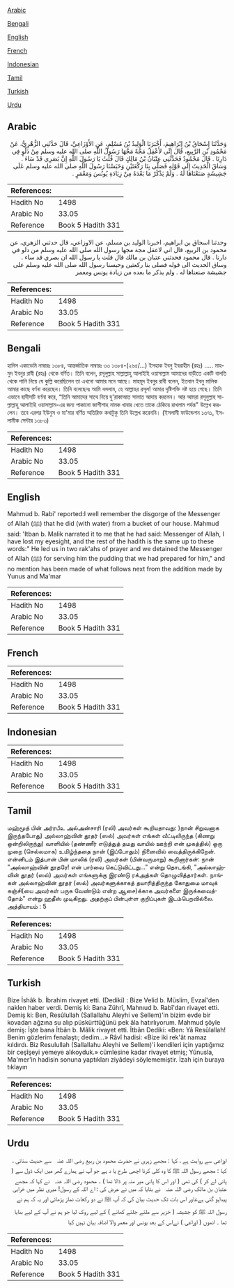 [Arabic](#arabic)

[Bengali](#bengali)

[English](#english)

[French](#french)

[Indonesian](#indonesian)

[Tamil](#tamil)

[Turkish](#turkish)

[Urdu](#urdu)

## Arabic


<div dir="rtl" lang="ar" style={{fontSize:'larger',backgroundColor:'#f8f9fa',padding:20}}>
وَحَدَّثَنَا إِسْحَاقُ بْنُ إِبْرَاهِيمَ، أَخْبَرَنَا الْوَلِيدُ بْنُ مُسْلِمٍ، عَنِ الأَوْزَاعِيِّ، قَالَ حَدَّثَنِي الزُّهْرِيُّ، عَنْ مَحْمُودِ بْنِ الرَّبِيعِ، قَالَ إِنِّي لأَعْقِلُ مَجَّةً مَجَّهَا رَسُولُ اللَّهِ صلى الله عليه وسلم مِنْ دَلْوٍ فِي دَارِنَا ‏.‏ قَالَ مَحْمُودٌ فَحَدَّثَنِي عِتْبَانُ بْنُ مَالِكٍ قَالَ قُلْتُ يَا رَسُولَ اللَّهِ إِنَّ بَصَرِي قَدْ سَاءَ ‏.‏ وَسَاقَ الْحَدِيثَ إِلَى قَوْلِهِ فَصَلَّى بِنَا رَكْعَتَيْنِ وَحَبَسْنَا رَسُولَ اللَّهِ صلى الله عليه وسلم عَلَى جَشِيشَةٍ صَنَعْنَاهَا لَهُ ‏.‏ وَلَمْ يَذْكُرْ مَا بَعْدَهُ مِنْ زِيَادَةِ يُونُسَ وَمَعْمَرٍ ‏.‏
</div>
<div style={{backgroundColor:'#f8f9fa',padding:20, marginBottom: 10}}><table> <thead> <tr> <th>References:</th> <th></th> </tr> </thead> <tbody><tr><td>Hadith No</td><td>1498</td></tr><tr><td>Arabic No</td><td>33.05</td></tr><tr><td>Reference</td><td>Book 5 Hadith 331</td></tr></tbody></table></div>


<div dir="rtl" lang="ar" style={{fontSize:'larger',backgroundColor:'#f8f9fa',padding:20}}>
وحدثنا اسحاق بن ابراهيم، اخبرنا الوليد بن مسلم، عن الاوزاعي، قال حدثني الزهري، عن محمود بن الربيع، قال اني لاعقل مجة مجها رسول الله صلى الله عليه وسلم من دلو في دارنا . قال محمود فحدثني عتبان بن مالك قال قلت يا رسول الله ان بصري قد ساء . وساق الحديث الى قوله فصلى بنا ركعتين وحبسنا رسول الله صلى الله عليه وسلم على جشيشة صنعناها له . ولم يذكر ما بعده من زيادة يونس ومعمر
</div>
<div style={{backgroundColor:'#f8f9fa',padding:20, marginBottom: 10}}><table> <thead> <tr> <th>References:</th> <th></th> </tr> </thead> <tbody><tr><td>Hadith No</td><td>1498</td></tr><tr><td>Arabic No</td><td>33.05</td></tr><tr><td>Reference</td><td>Book 5 Hadith 331</td></tr></tbody></table></div>

## Bengali


<div dir="ltr" lang="bn" style={{fontSize:'larger',backgroundColor:'#f8f9fa',padding:20}}>
হাদিস একাডেমি নাম্বারঃ ১৩৮৪, আন্তর্জাতিক নাম্বারঃ ৩৩ ১৩৮৪-(২৬৫/...) ইসহাক ইবনু ইবরাহীম (রহঃ) ..... মাহমুদ ইবনুর রাবী (রহঃ) থেকে বর্ণিত। তিনি বলেন, রসূলুল্লাহ সাল্লাল্লাহু আলাইহি ওয়াসাল্লাম আমাদের বাড়ীতে একটি বালতি থেকে পানি নিয়ে যে কুল্লি করেছিলেন তা এখনো আমার মনে আছে। মাহমূদ ইবনুর রাবী বলেন, ইতবান ইবনু মালিক আমার কাছে বর্ণনা করেছেন। তিনি বলেছেনঃ আমি বললাম, হে আল্লাহর রসূল! আমার দৃষ্টিশক্তি নষ্ট হয়ে গেছে। তিনি এভাবে হাদীসটি বর্ণনা করে, “তিনি আমাদের সাথে নিয়ে দু'রাকাআত সালাত আদায় করলেন। আর আমরা রসূলুল্লাহ সাল্লাল্লাহু আলাইহি ওয়াসাল্লাম-এর জন্য পাকানো জাশীশাহ নামক খাবার খেতে তাকে ঠেকিয়ে রাখলাম পর্যন্ত" উল্লেখ করলেন। তবে এরপর ইউনুস ও মা'মার বর্ণিত অতিরিক্ত কথাটুকু তিনি উল্লেখ করেননি। (ইসলামী ফাউন্ডেশন ১৩৭১, ইসলামীক সেন্টার ১৩৮৩)
</div>
<div style={{backgroundColor:'#f8f9fa',padding:20, marginBottom: 10}}><table> <thead> <tr> <th>References:</th> <th></th> </tr> </thead> <tbody><tr><td>Hadith No</td><td>1498</td></tr><tr><td>Arabic No</td><td>33.05</td></tr><tr><td>Reference</td><td>Book 5 Hadith 331</td></tr></tbody></table></div>

## English


<div dir="ltr" lang="en" style={{fontSize:'larger',backgroundColor:'#f8f9fa',padding:20}}>
Mahmud b. Rabi' reported:I well remember the disgorge of the Messenger of Allah (ﷺ) that he did (with water) from a bucket of our house. Mahmud said: 'Itban b. Malik narrated it to me that he had said: Messenger of Allah, I have lost my eyesight, and the rest of the hadith is the same up to these words:" He led us in two rak'ahs of prayer and we detained the Messenger of Allah (ﷺ) for serving him the pudding that we had prepared for him," and no mention has been made of what follows next from the addition made by Yunus and Ma'mar
</div>
<div style={{backgroundColor:'#f8f9fa',padding:20, marginBottom: 10}}><table> <thead> <tr> <th>References:</th> <th></th> </tr> </thead> <tbody><tr><td>Hadith No</td><td>1498</td></tr><tr><td>Arabic No</td><td>33.05</td></tr><tr><td>Reference</td><td>Book 5 Hadith 331</td></tr></tbody></table></div>

## French


<div dir="ltr" lang="fr" style={{fontSize:'larger',backgroundColor:'#f8f9fa',padding:20}}>

</div>
<div style={{backgroundColor:'#f8f9fa',padding:20, marginBottom: 10}}><table> <thead> <tr> <th>References:</th> <th></th> </tr> </thead> <tbody><tr><td>Hadith No</td><td>1498</td></tr><tr><td>Arabic No</td><td>33.05</td></tr><tr><td>Reference</td><td>Book 5 Hadith 331</td></tr></tbody></table></div>

## Indonesian


<div dir="ltr" lang="id" style={{fontSize:'larger',backgroundColor:'#f8f9fa',padding:20}}>

</div>
<div style={{backgroundColor:'#f8f9fa',padding:20, marginBottom: 10}}><table> <thead> <tr> <th>References:</th> <th></th> </tr> </thead> <tbody><tr><td>Hadith No</td><td>1498</td></tr><tr><td>Arabic No</td><td>33.05</td></tr><tr><td>Reference</td><td>Book 5 Hadith 331</td></tr></tbody></table></div>

## Tamil


<div dir="ltr" lang="ta" style={{fontSize:'larger',backgroundColor:'#f8f9fa',padding:20}}>
மஹ்மூத் பின் அர்ரபீஉ அல்அன்சாரி (ரலி) அவர்கள் கூறியதாவது: )நான் சிறுவனாக இருந்தபோது) அல்லாஹ்வின் தூதர் (ஸல்) அவர்கள் எங்கள் வீட்டிலிருந்த (கிணறு ஒன்றிலிருந்து) வாளியில் (தண்ணீர் எடுத்துத் தமது வாயில் ஊற்றி என் முகத்தில்) ஒரு முறை (செல்லமாக) உமிழ்ந்ததை நான் (இப்போதும்) நினைவில் வைத்திருக்கிறேன். என்னிடம் இத்பான் பின் மாலிக் (ரலி) அவர்கள் (பின்வருமாறு) கூறினார்கள்: நான் "அல்லாஹ்வின் தூதரே! என் பார்வை கெட்டுவிட்டது..." என்று தொடங்கி, "அல்லாஹ்வின் தூதர் (ஸல்) அவர்கள் எங்களுக்கு இரண்டு ரக்அத்கள் தொழுவித்தார்கள். நாங்கள் அல்லாஹ்வின் தூதர் (ஸல்) அவர்களுக்காகத் தயாரித்திருந்த கோதுமை மாவுக் கஞ்சி(யை அவர்கள் பருக வேண்டும் என்ற ஆசை)க்காக அவர்களை இருக்கவைத்தோம்" என்று ஹதீஸ் முடிகிறது. அதற்குப் பின்புள்ள குறிப்புகள் இடம்பெறவில்லை. அத்தியாயம் : 5
</div>
<div style={{backgroundColor:'#f8f9fa',padding:20, marginBottom: 10}}><table> <thead> <tr> <th>References:</th> <th></th> </tr> </thead> <tbody><tr><td>Hadith No</td><td>1498</td></tr><tr><td>Arabic No</td><td>33.05</td></tr><tr><td>Reference</td><td>Book 5 Hadith 331</td></tr></tbody></table></div>

## Turkish


<div dir="ltr" lang="tr" style={{fontSize:'larger',backgroundColor:'#f8f9fa',padding:20}}>
Bize İshâk b. İbrahim rivayet etti. (Dediki) : Bize Velid b. Müslim, Evzaî'den naklen haber verdi. Demiş ki: Bana Zührî, Mahnıud b. Rabî'dan rivayet etti. Demiş ki: Ben, Resûlullah (Sallallahu Aleyhi ve Sellem)'in bizim evde bir kovadan ağzına su alıp püskürttüğünü pek âla hatırlıyorum. Mahmud şöyle demiş: İşte bana İtbân b. Mâlik rivayet etti. İtbân Dediki: «Ben: Yâ Resûlallah! Benim gözlerim fenalaştı; dedim...» Râvî hadisi: «Bize iki rek'ât namaz kıldırdı. Biz Resulullah (Sallallahu Aleyhi ve Sellem)'i kendileri için yaptığımız bir ceşîşeyi yemeye alıkoyduk.» cümlesine kadar rivayet etmiş; Yûnusla, Ma'mer'in hadisin sonuna yaptıkları ziyâdeyi söylememiştir. İzah için buraya tıklayın
</div>
<div style={{backgroundColor:'#f8f9fa',padding:20, marginBottom: 10}}><table> <thead> <tr> <th>References:</th> <th></th> </tr> </thead> <tbody><tr><td>Hadith No</td><td>1498</td></tr><tr><td>Arabic No</td><td>33.05</td></tr><tr><td>Reference</td><td>Book 5 Hadith 331</td></tr></tbody></table></div>

## Urdu


<div dir="rtl" lang="ur" style={{fontSize:'larger',backgroundColor:'#f8f9fa',padding:20}}>
اوزاعی سے روایت ہے ، کہا : مجھے زہری نے حضرت محمود بن ربیع ‌رضی ‌اللہ ‌عنہ ‌ ‌ سے حدیث سنائی ، کہا : مجھے رسول اللہ ﷺ کا وہ کلی کرنا اچھی طرح یا د ہے جو آپ نے ہمارے گھر میں ایک ڈول سے ( پانی لے کر ) کی تھی ( اور اس کا پانی میر منہ پر ڈالا تھا ) ۔ محمود ‌رضی ‌اللہ ‌عنہ ‌ ‌ نے کہا کہ مجھے عتبان بن مالک ‌رضی ‌اللہ ‌عنہ ‌ ‌ نے بتایا کہ میں نے عرض کی : اے اللہ کے رسول! میری نظر میں خرابی پیداہو گئی ہےغاور اس بات تک حدیث بیان کی کہ آپ ﷺ نے دو رکعات نماز پڑھائی اور یہ کہ ہم نے رسول اللہ ﷺ کو جشیشہ ( خزیر سے ملتے جلتے کھانے ) کے لیے روک لیا جو ہم نے آپ کے لیے بنایا تھا ۔ انھوں ( اوزاعی ) نےاس کے بعد یونس اور معمر والا اضافہ بیان نہیں کیا
</div>
<div style={{backgroundColor:'#f8f9fa',padding:20, marginBottom: 10}}><table> <thead> <tr> <th>References:</th> <th></th> </tr> </thead> <tbody><tr><td>Hadith No</td><td>1498</td></tr><tr><td>Arabic No</td><td>33.05</td></tr><tr><td>Reference</td><td>Book 5 Hadith 331</td></tr></tbody></table></div>